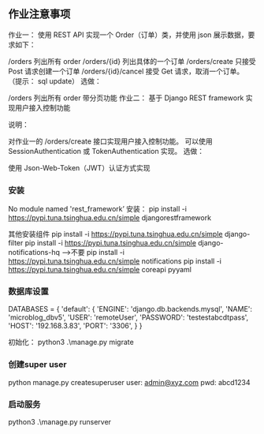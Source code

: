 ## 作业注意事项
作业一：
使用 REST API 实现一个 Order（订单）类，并使用 json 展示数据，要求如下：

/orders 列出所有 order
/orders/{id} 列出具体的一个订单
/orders/create 只接受 Post 请求创建一个订单
/orders/{id}/cancel 接受 Get 请求，取消一个订单。 （提示： sql update）
选做：

/orders 列出所有 order 带分页功能
作业二：
基于 Django REST framework 实现用户接入控制功能

说明：

对作业一的 /orders/create 接口实现用户接入控制功能。
可以使用 SessionAuthentication 或 TokenAuthentication 实现。
选做：

使用 Json-Web-Token（JWT）认证方式实现

### 安装
No module named 'rest_framework’
安装：  pip install -i https://pypi.tuna.tsinghua.edu.cn/simple djangorestframework

其他安装组件
pip install -i https://pypi.tuna.tsinghua.edu.cn/simple  django-filter
pip install -i https://pypi.tuna.tsinghua.edu.cn/simple  django-notifications-hq
-->不要 pip install -i https://pypi.tuna.tsinghua.edu.cn/simple  notifications
pip install -i https://pypi.tuna.tsinghua.edu.cn/simple  coreapi pyyaml

### 数据库设置
DATABASES = {
    'default': {
        'ENGINE': 'django.db.backends.mysql',
        'NAME': 'microblog_dbv5',
        'USER': 'remoteUser',
        'PASSWORD': 'testestabcdtpass',
        'HOST': '192.168.3.83', 
        'PORT': '3306',
    }
}

初始化： python3 .\manage.py migrate

### 创建super user
python manage.py createsuperuser
user: admin@xyz.com
pwd: abcd1234

### 启动服务
python3 .\manage.py runserver
